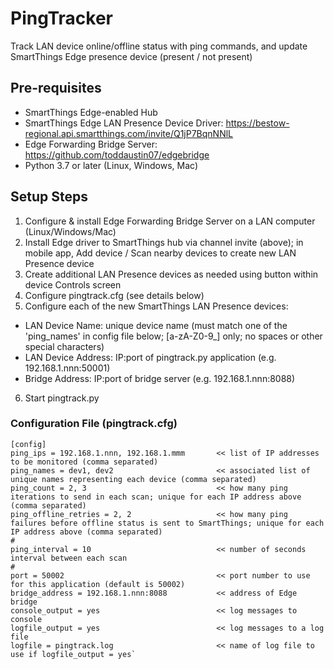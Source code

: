 # PingTracker
Track LAN device online/offline status with ping commands, and update SmartThings Edge presence device (present / not present)

## Pre-requisites
- SmartThings Edge-enabled Hub
- SmartThings Edge LAN Presence Device Driver:  https://bestow-regional.api.smartthings.com/invite/Q1jP7BqnNNlL
- Edge Forwarding Bridge Server:  https://github.com/toddaustin07/edgebridge
- Python 3.7 or later (Linux, Windows, Mac)

## Setup Steps
1. Configure & install Edge Forwarding Bridge Server on a LAN computer (Linux/Windows/Mac)
2. Install Edge driver to SmartThings hub via channel invite (above); in mobile app, Add device / Scan nearby devices to create new LAN Presence device
3. Create additional LAN Presence devices as needed using button within device Controls screen
4. Configure pingtrack.cfg (see details below)
5. Configure each of the new SmartThings LAN Presence devices:
- LAN Device Name:  unique device name (must match one of the 'ping_names' in config file below; [a-zA-Z0-9_] only; no spaces or other special characters)
- LAN Device Address: IP:port of pingtrack.py application (e.g. 192.168.1.nnn:50001)
- Bridge Address: IP:port of bridge server (e.g. 192.168.1.nnn:8088)
6. Start pingtrack.py

### Configuration File (pingtrack.cfg)

```
[config]
ping_ips = 192.168.1.nnn, 192.168.1.mmm       << list of IP addresses to be monitored (comma separated)
ping_names = dev1, dev2                       << associated list of unique names representing each device (comma separated)
ping_count = 2, 3                             << how many ping iterations to send in each scan; unique for each IP address above (comma separated)
ping_offline_retries = 2, 2                   << how many ping failures before offline status is sent to SmartThings; unique for each IP address above (comma separated)
#
ping_interval = 10                            << number of seconds interval between each scan
#
port = 50002                                  << port number to use for this application (default is 50002)
bridge_address = 192.168.1.nnn:8088           << address of Edge bridge
console_output = yes                          << log messages to console
logfile_output = yes                          << log messages to a log file
logfile = pingtrack.log                       << name of log file to use if logfile_output = yes`
```
